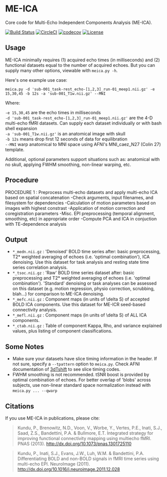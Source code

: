 # ME-ICA

Core code for Multi-Echo Independent Components Analysis (ME-ICA).

[![Build Status](https://travis-ci.org/emdupre/me-ica.svg?branch=shotgun)](https://travis-ci.org/emdupre/me-ica) [![CircleCI](https://circleci.com/gh/emdupre/me-ica.svg?style=svg)](https://circleci.com/gh/emdupre/me-ica) [![codecov](https://codecov.io/gh/emdupre/me-ica/branch/shotgun/graph/badge.svg)](https://codecov.io/gh/emdupre/me-ica) [![License](https://img.shields.io/badge/License-LGPL%202.0-blue.svg)](https://opensource.org/licenses/LGPL-2.1)

## Usage

ME-ICA minimally requires (1) acquired echo times (in milliseconds) and (2) functional datasets equal to the number of acquired echoes. But you can supply many other options, viewable with `meica.py -h`.  

Here's one example use case:

    meica.py -d 'sub-001_task-rest_echo-[1,2,3]_run-01_meep1.nii.gz' -e 15,30,45 -b 12s -a 'sub-001_T1w.nii.gz' --MNI

Where:

`-e 15,30,45`  are the echo times in milliseconds  
`-d 'sub-001_task-rest_echo-[1,2,3]_run-01_meep1.nii.gz'`  are the 4-D multi-echo fMRI datasets. Can supply each dataset individually or with bash shell expansion  
`-a 'sub-001_T1w.nii.gz'`  is an anatomical image with skull  
`-b 12s`  means drop first 12 seconds of data for equilibration  
`--MNI`  warp anatomical to MNI space using AFNI's MNI_caez_N27 (Colin 27) template.

Additional, optional parameters support situations such as: anatomical with no skull, applying FWHM smoothing, non-linear warping, etc.

## Procedure
PROCEDURE 1 : Preprocess multi-echo datasets and apply multi-echo ICA based
on spatial concatenation
-Check arguments, input filenames, and filesystem for dependencies
-Calculation of motion parameters based on images with highest constrast
-Application of motion correction and coregistration parameters
-Misc. EPI preprocessing (temporal alignment, smoothing, etc) in appropriate
order
-Compute PCA and ICA in conjuction with TE-dependence analysis

## Output

- `*_medn.nii.gz` : 'Denoised' BOLD time series after: basic preprocessing, T2* weighted averaging of echoes (i.e. 'optimal combination'), ICA denoising. Use this dataset for task analysis and resting state time series correlation analysis.
- `*_tsoc.nii.gz` : 'Raw' BOLD time series dataset after: basic preprocessing and T2* weighted averaging of echoes (i.e. 'optimal combination'). 'Standard' denoising or task analyses can be assessed on this dataset (e.g. motion regression, physio correction, scrubbing, blah...) for comparison to ME-ICA denoising.
- `*_mefc.nii.gz` : Component maps (in units of \delta S) of accepted BOLD ICA components. Use this dataset for ME-ICR seed-based connectivity analysis.
- `*_mefl.nii.gz` : Component maps (in units of \delta S) of ALL ICA components.
- `*_ctab.nii.gz` : Table of component Kappa, Rho, and variance explained values, plus listing of component classifications.

## Some Notes

- Make sure your datasets have slice timing information in the header. If not sure, specify a `--tpattern` option to `meica.py`. Check AFNI documentation of [3dTshift](http://afni.nimh.nih.gov/pub/dist/doc/program_help/3dTshift.html) to see slice timing codes.
- FWHM smoothing is not recommended. tSNR boost is provided by optimal combination of echoes. For better overlap of 'blobs' across subjects, use non-linear standard space normalization instead with `meica.py ... --qwarp`

## Citations

If you use ME-ICA in publications, please cite:

> Kundu, P., Brenowitz, N.D., Voon, V., Worbe, Y., Vertes, P.E., Inati, S.J.,
Saad, Z.S., Bandettini, P.A. & Bullmore, E.T. Integrated strategy for
improving functional connectivity mapping using multiecho fMRI. PNAS (2013).
http://dx.doi.org/10.1073/pnas.1301725110

> Kundu, P., Inati, S.J., Evans, J.W., Luh, W.M. & Bandettini, P.A.
Differentiating BOLD and non-BOLD signals in fMRI time series using
multi-echo EPI. NeuroImage (2011).
http://dx.doi.org/10.1016/j.neuroimage.2011.12.028
